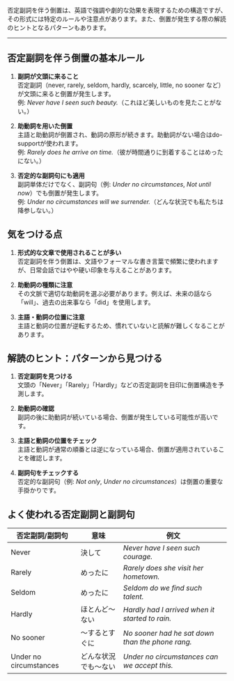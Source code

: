 否定副詞を伴う倒置は、英語で強調や劇的な効果を表現するための構造ですが、その形式には特定のルールや注意点があります。また、倒置が発生する際の解読のヒントとなるパターンもあります。

---

## 否定副詞を伴う倒置の基本ルール

1. **副詞が文頭に来ること**  
   否定副詞（never, rarely, seldom, hardly, scarcely, little, no sooner など）が文頭に来ると倒置が発生します。  
   例: *Never have I seen such beauty.*（これほど美しいものを見たことがない。）

2. **助動詞を用いた倒置**  
   主語と助動詞が倒置され、動詞の原形が続きます。助動詞がない場合はdo-supportが使われます。  
   例: *Rarely does he arrive on time.*（彼が時間通りに到着することはめったにない。）

3. **否定的な副詞句にも適用**  
   副詞単体だけでなく、副詞句（例: *Under no circumstances*, *Not until now*）でも倒置が発生します。  
   例: *Under no circumstances will we surrender.*（どんな状況でも私たちは降参しない。）

## 気をつける点

1. **形式的な文章で使用されることが多い**  
   否定副詞を伴う倒置は、文語やフォーマルな書き言葉で頻繁に使われますが、日常会話ではやや硬い印象を与えることがあります。

2. **助動詞の種類に注意**  
   その文脈で適切な助動詞を選ぶ必要があります。例えば、未来の話なら「will」、過去の出来事なら「did」を使用します。

3. **主語・動詞の位置に注意**  
   主語と動詞の位置が逆転するため、慣れていないと読解が難しくなることがあります。


## 解読のヒント：パターンから見つける

1. **否定副詞を見つける**  
   文頭の「Never」「Rarely」「Hardly」などの否定副詞を目印に倒置構造を予測します。

2. **助動詞の確認**  
   副詞の後に助動詞が続いている場合、倒置が発生している可能性が高いです。

3. **主語と動詞の位置をチェック**  
   主語と動詞が通常の順番とは逆になっている場合、倒置が適用されていることを確認します。

4. **副詞句をチェックする**  
   否定的な副詞句（例: *Not only*, *Under no circumstances*）は倒置の重要な手掛かりです。

## よく使われる否定副詞と副詞句

| **否定副詞/副詞句**    | **意味**             | **例文**                                         |
| ---------------------- | -------------------- | ------------------------------------------------ |
| Never                  | 決して               | *Never have I seen such courage.*                |
| Rarely                 | めったに             | *Rarely does she visit her hometown.*            |
| Seldom                 | めったに             | *Seldom do we find such talent.*                 |
| Hardly                 | ほとんど～ない       | *Hardly had I arrived when it started to rain.*  |
| No sooner              | ～するとすぐに       | *No sooner had he sat down than the phone rang.* |
| Under no circumstances | どんな状況でも～ない | *Under no circumstances can we accept this.*     |
